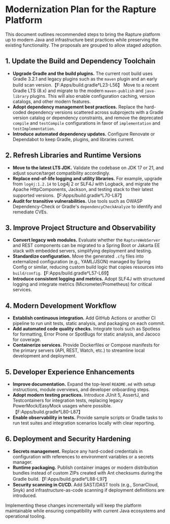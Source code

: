 # Modernization Plan for the Rapture Platform

This document outlines recommended steps to bring the Rapture platform up to modern Java and infrastructure best practices while preserving the existing functionality. The proposals are grouped to allow staged adoption.

## 1. Update the Build and Dependency Toolchain

* **Upgrade Gradle and the build plugins.** The current root build uses Gradle 3.2.1 and legacy plugins such as the `maven` plugin and an early build scan version.【F:Apps/build.gradle†L23-L56】 Move to a recent Gradle LTS (8.x) and migrate to the modern `maven-publish` and `java-library` plugins. This will also enable configuration caching, version catalogs, and other modern features.
* **Adopt dependency management best practices.** Replace the hard-coded dependency versions scattered across subprojects with a Gradle version catalog or dependency constraints, and remove the deprecated `compile` and `testCompile` configurations in favor of `implementation` and `testImplementation`.
* **Introduce automated dependency updates.** Configure Renovate or Dependabot to keep Gradle, plugins, and libraries current.

## 2. Refresh Libraries and Runtime Versions

* **Move to the latest LTS JDK.** Validate the codebase on JDK 17 or 21, and adjust source/target compatibility accordingly.
* **Replace end-of-life logging and utility libraries.** For example, upgrade from `log4j:1.2.14` to Log4j 2 or SLF4J with Logback, and migrate the Apache HttpComponents, Jackson, and testing stack to their latest supported versions.【F:Apps/build.gradle†L70-L87】
* **Audit for transitive vulnerabilities.** Use tools such as OWASP Dependency-Check or Gradle's `dependencyCheckAnalyze` to identify and remediate CVEs.

## 3. Improve Project Structure and Observability

* **Convert legacy web modules.** Evaluate whether the `RaptureWebServer` and REST components can be migrated to a Spring Boot or Jakarta EE stack with embedded servers, simplifying deployment and testing.
* **Standardize configuration.** Move the generated `.cfg` files into externalized configuration (e.g., YAML/JSON) managed by Spring Config or similar, reducing custom build logic that copies resources into `build/config`.【F:Apps/build.gradle†L57-L69】
* **Introduce consistent logging and metrics.** Adopt SLF4J with structured logging and integrate metrics (Micrometer/Prometheus) for critical services.

## 4. Modern Development Workflow

* **Establish continuous integration.** Add GitHub Actions or another CI pipeline to run unit tests, static analysis, and packaging on each commit.
* **Add automated code quality checks.** Integrate tools such as Spotless for formatting, Error Prone or SpotBugs for static analysis, and Jacoco for coverage.
* **Containerize services.** Provide Dockerfiles or Compose manifests for the primary servers (API, REST, Watch, etc.) to streamline local development and deployment.

## 5. Developer Experience Enhancements

* **Improve documentation.** Expand the top-level `README.md` with setup instructions, module overviews, and developer onboarding steps.
* **Adopt modern testing practices.** Introduce JUnit 5, AssertJ, and Testcontainers for integration tests, replacing legacy PowerMock/EasyMock usages where possible.【F:Apps/build.gradle†L80-L87】
* **Enable observability in tests.** Provide sample scripts or Gradle tasks to run test suites and integration scenarios locally with clear reporting.

## 6. Deployment and Security Hardening

* **Secrets management.** Replace any hard-coded credentials in configuration with references to environment variables or a secrets manager.
* **Runtime packaging.** Publish container images or modern distribution bundles instead of custom ZIPs created with Ant checksums during the Gradle build.【F:Apps/build.gradle†L88-L97】
* **Security scanning in CI/CD.** Add SAST/DAST tools (e.g., SonarCloud, Snyk) and infrastructure-as-code scanning if deployment definitions are introduced.

Implementing these changes incrementally will keep the platform maintainable while ensuring compatibility with current Java ecosystems and operational tooling.
